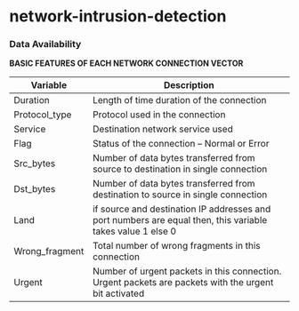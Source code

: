 # network-intrusion-detection

### Data Availability

**BASIC FEATURES OF EACH NETWORK CONNECTION VECTOR**

|Variable|Description
|--------|-----------
|Duration| Length of time duration of the connection 
|Protocol_type| Protocol used in the connection 
|Service| Destination network service used 
|Flag| Status of the connection – Normal or Error 
|Src_bytes| Number of data bytes transferred from source to destination in single connection 
|Dst_bytes| Number of data bytes transferred from destination to source in single connection 
|Land| if source and destination IP addresses and port numbers are equal then, this variable takes value 1 else 0 
|Wrong_fragment| Total number of wrong fragments in this connection 
|Urgent| Number of urgent packets in this connection. Urgent packets are packets with the urgent bit activated
